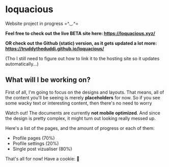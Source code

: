 # loquacious
Website project in progress =^._.^=

**Feel free to check out the live BETA site here: https://loquacious.xyz/**

**OR check out the Github (static) version, as it gets updated a lot more: https://truddytheduddi.github.io/loquacious/**

(Tho I still need to figure out how to link it to the hosting site so it updates automatically...)

## What will I be working on?
First of all, I'm going to focus on the designs and layouts. That means, all of the content you'll be seeing is merely **placeholders** for now. So if you see some wacky text or interesting content, then there's no need to worry

Watch out! The documents are currently **not mobile optimized**. And since the design is pretty complex, it might turn out looking really messed up.

Here's a list of the pages, and the amount of progress or each of them:
* Profile pages (70%)
* Profile settings (20%)
* Single post vizualiser (80%)

That's all for now! Have a cookie: :cookie:
